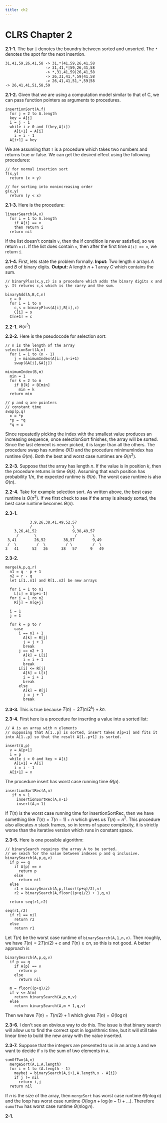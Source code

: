```yaml
---
title: ch2
---
```


# CLRS Chapter 2

**2.1-1.** The bar `|` denotes the boundry between sorted and unsorted. The `*` denotes the spot for the next insertion.
```{.algorithm}
31,41,59,26,41,58 -> 31,*|41,59,26,41,58
                  -> 31,41,*|59,26,41,58
                  -> *,31,41,59|26,41,58
                  -> 26,31,41,*,59|41,58
                  -> 26,41,41,51,*,59|58
-> 26,41,41,51,58,59
```

**2.1-2.** Given that we are using a computation model similar to that of C, we can pass function pointers as arguments to procedures.

```{.algorithm}
insertionSort(A,f)
  for j = 2 to A.length
  key = A[j]
  i = j - 1
  while i > 0 and f(key,A[i])
    A[i+1] = A[i]
    i = i - 1
  A[i+1] = key
```
We are assuming that `f` is a procedure which takes two numbers and returns true or false. We can get the desired effect using the following procedures:
```{.algorithm}
// for normal insertion sort
f(x,y)
  return (x < y)
  
// for sorting into nonincreasing order
g(x,y)
  return (y < x)
```

**2.1-3.** Here is the procedure:

```{.algorithm}
linearSearch(A,v)
  for i = 1 to A.length
    if A[i] == v 
    then return i
  return nil
```
If the list doesn\'t contain `v`, then the if condition is never satisfied, so we return `nil`. If the list does contain `v`, then after the first time `A[i] == v`, we return `i`.

**2.1-4.**
First, lets state the problem formally. **Input:** Two length $n$ arrays $A$ and $B$ of binary digits. **Output:** A length $n+1$ array $C$ which contains the sum.
```{.algorithm}
// binaryPlus(x,y,z) is a procedure which adds the binary digits x and y. It returns c,s which is the carry and the sum.

binaryAdd(A,B,C,n)
  c = 0
  for i = 1 to n
    c,s = binaryPlus(A[i],B[i],c)
    C[i] = s
  C[n+1] = c
```

**2.2-1.** $\Theta(n^3)$

**2.2-2.** Here is the pseudocode for selection sort:
```{.algorithm}
// n is the length of the array
selectionSort(A,n)
  for i = 1 to (n - 1)
    j = minimumIndex(A[i:],n-i+1)
    swap(&A[i],&A[j])
    
minimumIndex(B,m)
  min = 1
  for k = 2 to m
    if B[k] < B[min]
      min = k
  return min
  
// p and q are pointers
// constant time
swap(p,q)
  x = *p
  *p = *q
  *q = x
```
Since repeatedly picking the index with the smallest value produces an increasing sequence, once selectionSort finishes, the array will be sorted. Since the last element is never picked, it is larger than all the others. The procedure swap has runtime $\Theta(1)$ and the procedure minimumIndex has runtime $\Theta(m)$. Both the best and worst case runtimes are $\Theta(n^2)$.

**2.2-3.** Suppose that the array has length $n$. If the value is in position $k$, then the procedure returns in time $\Theta(k)$. Assuming that each position has probability $1/n$, the expected runtime is $\Theta(n)$. The worst case runtime is also $\Theta(n)$.

**2.2-4.** Take for example selection sort. As written above, the best case runtime is $\Theta(n^2)$. If we first check to see if the array is already sorted, the best case runtime becomes $\Theta(n)$. 

**2.3-1.** 
```{.algorithm}
           3,9,26,38,41,49,52,57
           /                  \
    3,26,41,52                9,38,49,57
     /       \                 /       \
 3,41        26,52        38,57        9,49
 /  \         /  \         / \         /  \
3   41      52   26      38   57      9   49
```

**2.3-2.** 
```{.algorithm}
merge(A,p,q,r)
  n1 = q - p + 1
  n2 = r - q
  let L[1..n1] and R[1..n2] be new arrays

  for i = 1 to n1
    L[i] = A[p+i-1]
  for j = 1 ro n2
    R[j] = A[q+j]

  i = 1
  j = 1

  for k = p to r
    case 
      i == n1 + 1
        A[k] = R[j]
        j = j + 1
        break
      j == n2 + 1
        A[k] = L[i]
        i = i + 1
        break
      L[i] <= R[j]
        A[k] = L[i]
        i = i + 1
        break
      else
        A[k] = R[j]
        j = j + 1
        break
```

**2.3-3.** This is true because $T(n) = 2 T(n/2^k) + kn$.

**2.3-4.** First here is a procedure for inserting a value into a sorted list:
```{.algorithm}
// A is an array with n elements
// supposing that A[1..p] is sorted, insert takes A[p+1] and fits it into A[1..p] so that the result A[1..p+1] is sorted.

insert(A,p)
  v = A[p+1]
  i = p
  while i > 0 and key < A[i]
    A[i+1] = A[i]
    i = i - 1
  A[i+1] = v
```
The procedure insert has worst case running time $\Theta(p)$. 

```{.algorithm}
insertionSortRec(A,n)
   if n > 1
     insertionSortRec(A,n-1)
     insert(A,n-1)
```
If $T(n)$ is the worst case running time for insertionSortRec, then we have something like $T(n) = T(n-1) + n$ which gives us $T(n) = n^2$. This procedure also allocates $n$ stack frames, so in terms of space complexity, it is strictly worse than the iterative version which runs in constant space.

**2.3-5.**
Here is one possible algorithm:
```{.algorithm}
// binarySearch requires the array A to be sorted.
// we seach for the value between indexes p and q inclusive.
binarySearch(A,p,q,v)
  if p == q
    if A[p] == v
      return p
    else
      return nil
  else
    r1 = binarySearch(A,p,floor((p+q)/2),v)
    r2 = binarySearch(A,floor((p+q)/2) + 1,q,v)
  
  return seq(r1,r2)
  
seq(r1,r2)
  if r1 == nil
    return r2
  else
    return r1
```
Let $T(n)$ be the worst case runtime of `binarySearch(A,1,n,v)`. Then roughly, we have $T(n) = 2 T(n/2) + c$ and $T(n) \geq cn$, so this is not good. A better approach is
```{.algorithm}
binarySearch(A,p,q,v)
  if p == q
    if A[p] == v
      return p
    else
      return nil
  
  m = floor((p+q)/2)
  if v <= A[m]
    return binarySearch(A,p,m,v)
  else
    return binarySearch(A,m + 1,q,v)
```
Then we have $T(n) = T(n/2) + 1$ which gives $T(n) = \Theta(\log n)$

**2.3-6.** I don\'t see an obvious way to do this. The issue is that binary search will allow us to find the correct spot in logarithmic time, but it will still take linear time to build the new array with the value inserted. 

**2.3-7.** Suppose that the integers are presented to us in an array `A` and we want to decide if `x` is the sum of two elements in `A`. 
```{.algorithm}
sumOfTwo(A,x)
  mergeSort(A,1,A.length)
  for i = 1 to (A.length - 1)
    maybej = binarySearch(A,i+1,A.length,x - A[i])
    if j != nil
      return i,j
  return nil
```
If $n$ is the size of the array, then `mergeSort` has worst case runtime $\Theta(n \log n)$ and the loop has worst case runtime $O(\log n + \log (n-1) + ...)$. Therefore `sumofTwo` has worst case runtime $\Theta(n \log n)$.

**2-1.**
